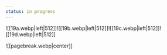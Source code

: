 ```yaml
---
status: in progress
---
```

![[19a.webp|left|512]]![[19b.webp|left|512]]![[19c.webp|left|512]]![[19d.webp|left|512]]


![[pagebreak.webp|center]]
